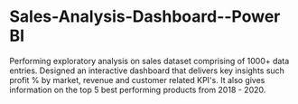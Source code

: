 # Sales-Analysis-Dashboard--Power BI
Performing exploratory analysis on sales dataset comprising of 1000+ data entries. 
Designed an interactive dashboard that delivers key insights such profit % by market, revenue and customer related KPI's. It also gives information on the top 5 best performing products from 2018 - 2020.
